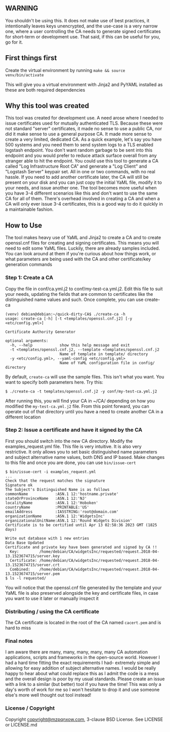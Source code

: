 ## WARNING

You shouldn't be using this. It does not make use of best practices, it intentionally leaves keys unencrypted, and the use-case is a very narrow one, where a user controlling the CA needs to generate signed certificates for short-term or development use. That said, if this can be useful for you, go for it.

## First things first

Create the virtual environment by running `make && source venv/bin/activate`

This will give you a virtual environment with Jinja2 and PyYAML installed as these are both required dependencies

## Why this tool was created

This tool was created for development use. A need arose where I needed to issue certificates used for mutually authenticated TLS. Because these were not standard "server" certificates, it made no sense to use a public CA, nor did it make sense to use a general purpose CA. It made more sense to create a very limited, dedicated CA. As a quick example, let's say you have 500 systems and you need them to send system logs to a TLS enabled logstash endpoint. You don't want random garbage to be sent into this endpoint and you would prefer to reduce attack surface overall from any stranger able to hit the endpoint. You could use this tool to generate a CA called "Log Infrastructure Root CA" and generate a "Log Client" and "Logstash Server" keypair set. All in one or two commands, with no real hassle. If you need to add another certificate later, the CA will still be present on your disk and you can just copy the initial YaML file, modify it to your needs, and issue another one. The tool becomes more useful when you have 3-4 different scenarios like this and don't want to use the same CA for all of them. There's overhead involved in creating a CA and when a CA will only ever issue 3-4 certificates, this is a good way to do it quickly in a maintainable fashion.

## How to Use

The tool makes heavy use of YaML and Jinja2 to create a CA and to create openssl.cnf files for creating and signing certificates. This means you will need to edit some YaML files. Luckily, there are already samples included. You can look around at them if you're curious about how things work, or what parameters are being used with the CA and other certificate/key generation commands

### Step 1: Create a CA

Copy the file in conf/ca.yml.j2 to conf/my-test-ca.yml.j2. Edit this file to suit your needs, updating the fields that are common to certificates like the distinguished name values and such. Once complete, you can use create-ca

```
(venv) debian@debian:~/quick-dirty-CA$ ./create-ca -h
usage: create-ca [-h] [-t <templates/openssl.cnf.j2] [-y <etc/config.yml>]

Certificate Authority Generator

optional arguments:
  -h, --help            show this help message and exit
  -t <templates/openssl.cnf.j2, --template <templates/openssl.cnf.j2
                        Name of template in template/ directory
  -y <etc/config.yml>, --yaml-config <etc/config.yml>
                        Name of YaML configuration file in config/ directory
```

By default, `create-ca` will use the sample files. This isn't what you want. You want to specify both parameters here. Try this:

```
$ ./create-ca -t templates/openssl.cnf.j2 -y conf/my-test-ca.yml.j2
```

After running this, you will find your CA in ~/CA/<somename> depending on how you modified the `my-test-ca.yml.j2` file. From this point forward, you can operate out of that directory until you have a need to create another CA in a different location

### Step 2: Issue a certificate and have it signed by the CA

First you should switch into the new CA directory. Modify the examples_request.yml file. This file is very intuitive. It is also very restrictive. It only allows you to set basic distinguished name parameters and subject alternative name values, both DNS and IP based. Make changes to this file and once you are done, you can use `bin/issue-cert`

```
$ bin/issue-cert -i examples_request.yml
...
Check that the request matches the signature
Signature ok
The Subject's Distinguished Name is as follows
commonName            :ASN.1 12:'hostname.private'
stateOrProvinceName   :ASN.1 12:'NJ'
localityName          :ASN.1 12:'Hoboken'
countryName           :PRINTABLE:'US'
emailAddress          :IA5STRING:'root@domain.com'
organizationName      :ASN.1 12:'WidgetsInc'
organizationalUnitName:ASN.1 12:'Round Widgets Division'
Certificate is to be certified until Apr 13 02:58:36 2023 GMT (1825 days)

Write out database with 1 new entries
Data Base Updated
Certificate and private key have been generated and signed by CA !!
  Key:         /home/debian/CA/widgetsInc/requested/request.2018-04-13.1523674715/server.key
  Certificate: /home/debian/CA/widgetsInc/requested/request.2018-04-13.1523674715/server.crt
  Combined:    /home/debian/CA/widgetsInc/requested/request.2018-04-13.1523674715/server.pem
$ ls -l requested/
```
You will notice that the openssl.cnf file generated by the template and your YaML file is also preserved alongside the key and certificate files, in case you want to use it later or manually inspect it

### Distributing / using the CA certificate

The CA certificate is located in the root of the CA named `cacert.pem` and is hard to miss

### Final notes

I am aware there are many, many, many, many, many CA automation applications, scripts and frameworks in the open-source world. However I had a hard time fitting the exact requirements I had- extremely simple and allowing for easy addition of subject alternative names. I would be really happy to hear about what could replace this as I admit the code is a mess and the overall design is poor by my usual standards. Please create an issue with a link to a similar (but better) tool if you have the time! This was only a day's worth of work for me so I won't hesitate to drop it and use someone else's more well thought out tool instead!

### License / Copyright

Copyright copyright@mzpqnxow.com, 3-clause BSD License. See LICENSE or LICENSE.md
